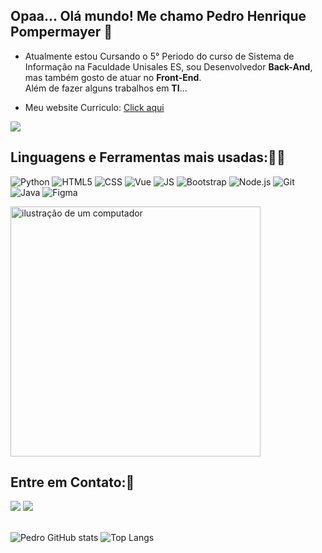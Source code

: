 ## Opaa... Olá mundo! Me chamo Pedro Henrique Pompermayer 🤙

- Atualmente estou Cursando o 5° Periodo do curso de Sistema de Informação na Faculdade Unisales ES, sou Desenvolvedor <strong>Back-And</strong>, mas também gosto de atuar no <strong>Front-End</strong>. <br>
Além de fazer alguns trabalhos em <strong>TI</strong>...

- Meu website Curriculo: <a href = "https://pedrohenriiqu.github.io/Meu-Portifolio/" target="_blank">Click aqui</a>

<a href="https://www.instagram.com/pedro.pompermayer/" target="_blank"><img src="https://img.shields.io/badge/-Instagram-%23E4405F?style=for-the-badge&logo=instagram&logoColor=white" target="_blank"></a>

<h2 align="left">Linguagens e Ferramentas mais usadas:👨‍💻</h2>

![Python](https://img.shields.io/badge/Python-14354C?style=for-the-badge&logo=python&logoColor=white)
![HTML5](https://img.shields.io/badge/HTML5-E34F26?style=for-the-badge&logo=html5&logoColor=white)
![CSS](https://img.shields.io/badge/CSS3-1572B6?style=for-the-badge&logo=css3&logoColor=white)
![Vue](https://img.shields.io/badge/vuejs-%2335495e.svg?style=for-the-badge&logo=vuedotjs&logoColor=%234FC08D)
![JS](https://img.shields.io/badge/JavaScript-F7DF1E?style=for-the-badge&logo=javascript&logoColor=black)
![Bootstrap](https://img.shields.io/badge/Bootstrap-563D7C?style=for-the-badge&logo=bootstrap&logoColor=white)
![Node.js](https://img.shields.io/badge/Node.js-339933?style=for-the-badge&logo=node.js&logoColor=white)
![Git](https://img.shields.io/badge/Git-E34F26?style=for-the-badge&logo=git&logoColor=white)
![Java](https://img.shields.io/badge/Java-ED8B00?style=for-the-badge&logo=openjdk&logoColor=white)
![Figma](https://img.shields.io/badge/Figma-F24E1E?style=for-the-badge&logo=figma&logoColor=white)

<img src="https://user-images.githubusercontent.com/74038190/212284158-e840e285-664b-44d7-b79b-e264b5e54825.gif" alt="ilustração de um computador" min-width="400px" max-width="400px" width="400px">

<h2 align="left">Entre em Contato:📲</h2>
<div>
  <a href = "mailto:pompermayerpedrohenrique@gmail.com"><img src="https://img.shields.io/badge/Gmail-D14836?style=for-the-badge&logo=gmail&logoColor=white" target="_blank"></a>
  <a href = "https://pedrohenriiqu.github.io/Meu-Portifolio/" target="_blank"><img src="https://img.shields.io/badge/website-000000?style=for-the-badge&logo=About.me&logoColor=white"></a>
</div>
<br>

![Pedro GitHub stats](https://github-readme-stats.vercel.app/api?username=PedroHenriiqu&theme=dark&show_icons=true) ![Top Langs](https://github-readme-stats.vercel.app/api/top-langs/?username=PedroHenriiqu&layout=compact&langs_count=7&theme=dark&show)
